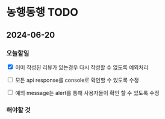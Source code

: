 # 농행동행 TODO

## 2024-06-20

### 오늘할일

<input type="checkbox" checked> 이미 작성된 리뷰가 있는경우 다시 작성할 수 없도록 예외처리

<input type="checkbox"> 모든 api response를 console로 확인할 수 있도록 수정

<input type="checkbox"> 예외 message는 alert를 통해 사용자들이 확인 할 수 있도록 수정

### 해야할 것

